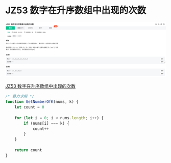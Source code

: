 # JZ53 数字在升序数组中出现的次数

![1](./img/JZ53%20数字在升序数组中出现的次数.jpg)

[JZ53 数字在升序数组中出现的次数](https://www.nowcoder.com/practice/70610bf967994b22bb1c26f9ae901fa2?tpId=13&tqId=23274&ru=/exam/oj/ta&qru=/ta/coding-interviews/question-ranking&sourceUrl=%2Fexam%2Foj%2Fta%3FtpId%3D13)

```js
/* 暴力求解 */
function GetNumberOfK(nums, k) {
	let count = 0

	for (let i = 0; i < nums.length; i++) {
		if (nums[i] === k) {
			count++
		}
	}

	return count
}
```

